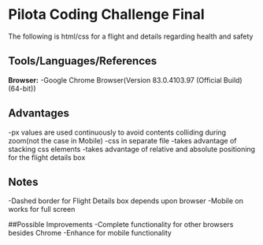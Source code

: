 # Pilota Coding Challenge Final
The following is html/css for a flight and details regarding health and safety



## Tools/Languages/References
**Browser:** 
-Google Chrome Browser(Version 83.0.4103.97 (Official Build) (64-bit))




## Advantages
-px values are used continuously to avoid contents colliding during zoom(not the case in Mobile)
-css in separate file
-takes advantage of stacking css elements
-takes advantage of relative and absolute positioning for the flight details box



## Notes
-Dashed border for Flight Details box depends upon browser
-Mobile on works for full screen



##Possible Improvements
-Complete functionality for other browsers besides Chrome
-Enhance for mobile functionality 






